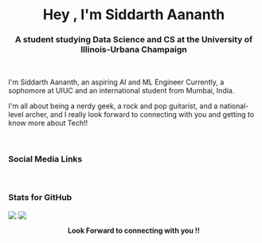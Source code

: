 
<h1 align="center">Hey
, I'm Siddarth Aananth</h1>
<h3 align="center">A student studying Data Science and CS at the University of Illinois-Urbana Champaign</h3>

<br>

I'm Siddarth Aananth, an aspiring AI and ML Engineer Currently, a sophomore at UIUC and an international student from Mumbai, India.

I'm all about being a nerdy geek, a rock and pop guitarist, and a national-level archer, and I really look forward to connecting with you and getting to know more about Tech!!

<br>  

### Social Media Links

<br>

### Stats for GitHub

<img align="center" src="https://github-readme-stats.vercel.app/api?username=aananth02&show_icons=true&count_private=true&theme=radical&hide=stars,contribs"/>
<img align="center" src="https://github-readme-stats.vercel.app/api/top-langs/?username=aananth02&count_private=true&theme=radical&langs_count=10&count_private=true"/>

<br>

<p align="center"><strong>Look Forward to connecting with you !!</strong></p>
